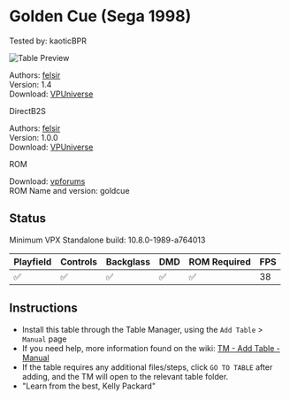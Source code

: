 ﻿# Golden Cue (Sega 1998)

Tested by: kaoticBPR

![Table Preview](../../images/vpx-goldencue.png)

Authors: [felsir](https://vpuniverse.com/profile/37000-felsir/)  
Version: 1.4  
Download: [VPUniverse](https://vpuniverse.com/files/file/11417-golden-cue-sega-1998/)

DirectB2S

Authors: [felsir](https://vpuniverse.com/profile/37000-felsir/)  
Version: 1.0.0  
Download: [VPUniverse](https://vpuniverse.com/files/file/11396-golden-cue-sega-1998/)

ROM

Download: [vpforums](https://www.vpforums.org/index.php?app=downloads&showfile=198)  
ROM Name and version: goldcue

## Status 

Minimum VPX Standalone build: 10.8.0-1989-a764013

| Playfield | Controls | Backglass | DMD | ROM Required | FPS | 
|-----------|----------|-----------|-----|--------------|-----|
| :white_check_mark: | :white_check_mark: | :white_check_mark: | :white_check_mark: | :white_check_mark: | 38 |

## Instructions

- Install this table through the Table Manager, using the `Add Table` > `Manual` page
- If you need help, more information found on the wiki: [TM - Add Table - Manual](https://github.com/LegendsUnchained/vpx-standalone-alp4k/wiki/%5B04%5D-%F0%9F%A7%A1-TM-%E2%80%90-Other-Features#add-table---manual)
- If the table requires any additional files/steps, click `GO TO TABLE` after adding, and the TM will open to the relevant table folder.
- "Learn from the best, Kelly Packard"

